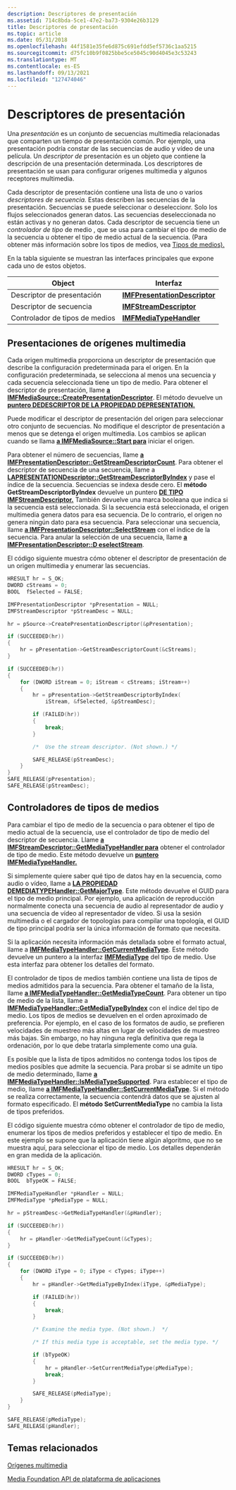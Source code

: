 ```yaml
---
description: Descriptores de presentación
ms.assetid: 714c8bda-5ce1-47e2-ba73-9304e26b3129
title: Descriptores de presentación
ms.topic: article
ms.date: 05/31/2018
ms.openlocfilehash: 44f1581e35fe6d875c691efdd5ef5736c1aa5215
ms.sourcegitcommit: d75fc10b9f0825bbe5ce5045c90d4045e3c53243
ms.translationtype: MT
ms.contentlocale: es-ES
ms.lasthandoff: 09/13/2021
ms.locfileid: "127474046"
---
```

# <a name="presentation-descriptors"></a>Descriptores de presentación

Una *presentación* es un conjunto de secuencias multimedia relacionadas que comparten un tiempo de presentación común. Por ejemplo, una presentación podría constar de las secuencias de audio y vídeo de una película. Un *descriptor de* presentación es un objeto que contiene la descripción de una presentación determinada. Los descriptores de presentación se usan para configurar orígenes multimedia y algunos receptores multimedia.

Cada descriptor de presentación contiene una lista de uno o varios *descriptores de secuencia.* Estas describen las secuencias de la presentación. Secuencias se puede seleccionar o deseleccionr. Solo los flujos seleccionados generan datos. Las secuencias deseleccionada no están activas y no generan datos. Cada descriptor de secuencia tiene un *controlador de tipo* de medio , que se usa para cambiar el tipo de medio de la secuencia u obtener el tipo de medio actual de la secuencia. (Para obtener más información sobre los tipos de medios, vea [Tipos de medios).](media-types.md)

En la tabla siguiente se muestran las interfaces principales que expone cada uno de estos objetos.



| Object                  | Interfaz                                                      |
|-------------------------|----------------------------------------------------------------|
| Descriptor de presentación | [**IMFPresentationDescriptor**](/windows/desktop/api/mfidl/nn-mfidl-imfpresentationdescriptor) |
| Descriptor de secuencia       | [**IMFStreamDescriptor**](/windows/desktop/api/mfidl/nn-mfidl-imfstreamdescriptor)             |
| Controlador de tipos de medios      | [**IMFMediaTypeHandler**](/windows/desktop/api/mfidl/nn-mfidl-imfmediatypehandler)             |



 

## <a name="media-source-presentations"></a>Presentaciones de orígenes multimedia

Cada origen multimedia proporciona un descriptor de presentación que describe la configuración predeterminada para el origen. En la configuración predeterminada, se selecciona al menos una secuencia y cada secuencia seleccionada tiene un tipo de medio. Para obtener el descriptor de presentación, llame [**a IMFMediaSource::CreatePresentationDescriptor**](/windows/desktop/api/mfidl/nf-mfidl-imfmediasource-createpresentationdescriptor). El método devuelve un [**puntero DEDESCRIPTOR DE LA PROPIEDAD DEPRESENTATION.**](/windows/desktop/api/mfidl/nn-mfidl-imfpresentationdescriptor)

Puede modificar el descriptor de presentación del origen para seleccionar otro conjunto de secuencias. No modifique el descriptor de presentación a menos que se detenga el origen multimedia. Los cambios se aplican cuando se llama [**a IMFMediaSource::Start para**](/windows/desktop/api/mfidl/nf-mfidl-imfmediasource-start) iniciar el origen.

Para obtener el número de secuencias, llame [**a IMFPresentationDescriptor::GetStreamDescriptorCount**](/windows/desktop/api/mfidl/nf-mfidl-imfpresentationdescriptor-getstreamdescriptorcount). Para obtener el descriptor de secuencia de una secuencia, llame a [**LAPRESENTATIONDescriptor::GetStreamDescriptorByIndex**](/windows/desktop/api/mfidl/nf-mfidl-imfpresentationdescriptor-getstreamdescriptorbyindex) y pase el índice de la secuencia. Secuencias se indexa desde cero. El **método GetStreamDescriptorByIndex** devuelve un puntero [**DE TIPO IMFStreamDescriptor.**](/windows/desktop/api/mfidl/nn-mfidl-imfstreamdescriptor) También devuelve una marca booleana que indica si la secuencia está seleccionada. Si la secuencia está seleccionada, el origen multimedia genera datos para esa secuencia. De lo contrario, el origen no genera ningún dato para esa secuencia. Para seleccionar una secuencia, llame [**a IMFPresentationDescriptor::SelectStream**](/windows/desktop/api/mfidl/nf-mfidl-imfpresentationdescriptor-selectstream) con el índice de la secuencia. Para anular la selección de una secuencia, llame [**a IMFPresentationDescriptor::D eselectStream**](/windows/desktop/api/mfidl/nf-mfidl-imfpresentationdescriptor-deselectstream).

El código siguiente muestra cómo obtener el descriptor de presentación de un origen multimedia y enumerar las secuencias.


```C++
HRESULT hr = S_OK;
DWORD cStreams = 0;
BOOL  fSelected = FALSE;

IMFPresentationDescriptor *pPresentation = NULL;
IMFStreamDescriptor *pStreamDesc = NULL;

hr = pSource->CreatePresentationDescriptor(&pPresentation);

if (SUCCEEDED(hr))
{
    hr = pPresentation->GetStreamDescriptorCount(&cStreams);
}

if (SUCCEEDED(hr))
{
    for (DWORD iStream = 0; iStream < cStreams; iStream++)
    {
        hr = pPresentation->GetStreamDescriptorByIndex(
            iStream, &fSelected, &pStreamDesc);

        if (FAILED(hr))
        {
            break;
        }

        /*  Use the stream descriptor. (Not shown.) */

        SAFE_RELEASE(pStreamDesc);
    }
}
SAFE_RELEASE(pPresentation);
SAFE_RELEASE(pStreamDesc);
```



## <a name="media-type-handlers"></a>Controladores de tipos de medios

Para cambiar el tipo de medio de la secuencia o para obtener el tipo de medio actual de la secuencia, use el controlador de tipo de medio del descriptor de secuencia. Llame [**a IMFStreamDescriptor::GetMediaTypeHandler para**](/windows/desktop/api/mfidl/nf-mfidl-imfstreamdescriptor-getmediatypehandler) obtener el controlador de tipo de medio. Este método devuelve un [**puntero IMFMediaTypeHandler.**](/windows/desktop/api/mfidl/nn-mfidl-imfmediatypehandler)

Si simplemente quiere saber qué tipo de datos hay en la secuencia, como audio o vídeo, llame a [**LA PROPIEDAD DEMEDIATYPEHandler::GetMajorType**](/windows/desktop/api/mfidl/nf-mfidl-imfmediatypehandler-getmajortype). Este método devuelve el GUID para el tipo de medio principal. Por ejemplo, una aplicación de reproducción normalmente conecta una secuencia de audio al representador de audio y una secuencia de vídeo al representador de vídeo. Si usa la sesión multimedia o el cargador de topologías para compilar una topología, el GUID de tipo principal podría ser la única información de formato que necesita.

Si la aplicación necesita información más detallada sobre el formato actual, llame a [**IMFMediaTypeHandler::GetCurrentMediaType**](/windows/desktop/api/mfidl/nf-mfidl-imfmediatypehandler-getcurrentmediatype). Este método devuelve un puntero a la interfaz [**IMFMediaType**](/windows/desktop/api/mfobjects/nn-mfobjects-imfmediatype) del tipo de medio. Use esta interfaz para obtener los detalles del formato.

El controlador de tipos de medios también contiene una lista de tipos de medios admitidos para la secuencia. Para obtener el tamaño de la lista, llame [**a IMFMediaTypeHandler::GetMediaTypeCount**](/windows/desktop/api/mfidl/nf-mfidl-imfmediatypehandler-getmediatypecount). Para obtener un tipo de medio de la lista, llame a [**IMFMediaTypeHandler::GetMediaTypeByIndex**](/windows/desktop/api/mfidl/nf-mfidl-imfmediatypehandler-getmediatypebyindex) con el índice del tipo de medio. Los tipos de medios se devuelven en el orden aproximado de preferencia. Por ejemplo, en el caso de los formatos de audio, se prefieren velocidades de muestreo más altas en lugar de velocidades de muestreo más bajas. Sin embargo, no hay ninguna regla definitiva que rega la ordenación, por lo que debe tratarla simplemente como una guía.

Es posible que la lista de tipos admitidos no contenga todos los tipos de medios posibles que admite la secuencia. Para probar si se admite un tipo de medio determinado, llame [**a IMFMediaTypeHandler::IsMediaTypeSupported**](/windows/desktop/api/mfidl/nf-mfidl-imfmediatypehandler-ismediatypesupported). Para establecer el tipo de medio, llame [**a IMFMediaTypeHandler::SetCurrentMediaType**](/windows/desktop/api/mfidl/nf-mfidl-imfmediatypehandler-setcurrentmediatype). Si el método se realiza correctamente, la secuencia contendrá datos que se ajusten al formato especificado. El **método SetCurrentMediaType** no cambia la lista de tipos preferidos.

El código siguiente muestra cómo obtener el controlador de tipo de medio, enumerar los tipos de medios preferidos y establecer el tipo de medio. En este ejemplo se supone que la aplicación tiene algún algoritmo, que no se muestra aquí, para seleccionar el tipo de medio. Los detalles dependerán en gran medida de la aplicación.


```C++
HRESULT hr = S_OK;
DWORD cTypes = 0;
BOOL  bTypeOK = FALSE;

IMFMediaTypeHandler *pHandler = NULL;
IMFMediaType *pMediaType = NULL;

hr = pStreamDesc->GetMediaTypeHandler(&pHandler);

if (SUCCEEDED(hr))
{
    hr = pHandler->GetMediaTypeCount(&cTypes);
}

if (SUCCEEDED(hr))
{
    for (DWORD iType = 0; iType < cTypes; iType++)
    {   
        hr = pHandler->GetMediaTypeByIndex(iType, &pMediaType);

        if (FAILED(hr))
        {
            break;
        }

        /* Examine the media type. (Not shown.)  */

        /* If this media type is acceptable, set the media type. */

        if (bTypeOK)
        {
            hr = pHandler->SetCurrentMediaType(pMediaType);
            break;
        }

        SAFE_RELEASE(pMediaType);
    }
}    

SAFE_RELEASE(pMediaType);
SAFE_RELEASE(pHandler);
```



## <a name="related-topics"></a>Temas relacionados

<dl> <dt>

[Orígenes multimedia](media-sources.md)
</dt> <dt>

[Media Foundation API de plataforma de aplicaciones](media-foundation-platform-apis.md)
</dt> </dl>

 

 



